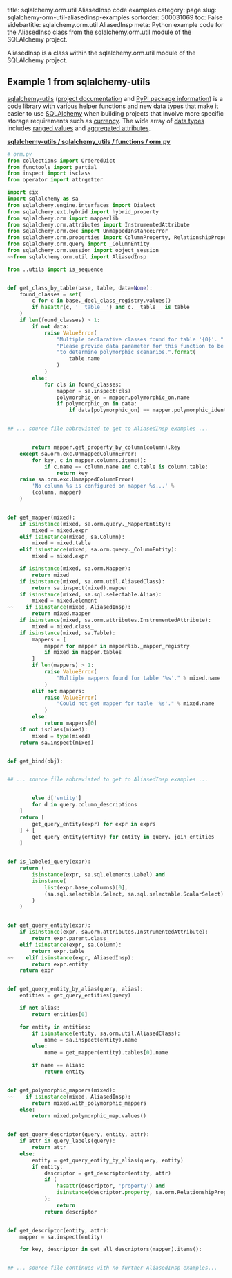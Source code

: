 title: sqlalchemy.orm.util AliasedInsp code examples
category: page
slug: sqlalchemy-orm-util-aliasedinsp-examples
sortorder: 500031069
toc: False
sidebartitle: sqlalchemy.orm.util AliasedInsp
meta: Python example code for the AliasedInsp class from the sqlalchemy.orm.util module of the SQLAlchemy project.


AliasedInsp is a class within the sqlalchemy.orm.util module of the SQLAlchemy project.


## Example 1 from sqlalchemy-utils
[sqlalchemy-utils](https://github.com/kvesteri/sqlalchemy-utils)
([project documentation](https://sqlalchemy-utils.readthedocs.io/en/latest/)
and
[PyPI package information](https://pypi.org/project/SQLAlchemy-Utils/))
is a code library with various helper functions and new data types
that make it easier to use [SQLAlchemy](/sqlalchemy.html) when building
projects that involve more specific storage requirements such as
[currency](https://sqlalchemy-utils.readthedocs.io/en/latest/data_types.html#module-sqlalchemy_utils.types.currency).
The wide array of
[data types](https://sqlalchemy-utils.readthedocs.io/en/latest/data_types.html)
includes [ranged values](https://sqlalchemy-utils.readthedocs.io/en/latest/range_data_types.html)
and [aggregated attributes](https://sqlalchemy-utils.readthedocs.io/en/latest/aggregates.html).

[**sqlalchemy-utils / sqlalchemy_utils / functions / orm.py**](https://github.com/kvesteri/sqlalchemy-utils/blob/master/sqlalchemy_utils/functions/orm.py)

```python
# orm.py
from collections import OrderedDict
from functools import partial
from inspect import isclass
from operator import attrgetter

import six
import sqlalchemy as sa
from sqlalchemy.engine.interfaces import Dialect
from sqlalchemy.ext.hybrid import hybrid_property
from sqlalchemy.orm import mapperlib
from sqlalchemy.orm.attributes import InstrumentedAttribute
from sqlalchemy.orm.exc import UnmappedInstanceError
from sqlalchemy.orm.properties import ColumnProperty, RelationshipProperty
from sqlalchemy.orm.query import _ColumnEntity
from sqlalchemy.orm.session import object_session
~~from sqlalchemy.orm.util import AliasedInsp

from ..utils import is_sequence


def get_class_by_table(base, table, data=None):
    found_classes = set(
        c for c in base._decl_class_registry.values()
        if hasattr(c, '__table__') and c.__table__ is table
    )
    if len(found_classes) > 1:
        if not data:
            raise ValueError(
                "Multiple declarative classes found for table '{0}'. "
                "Please provide data parameter for this function to be able "
                "to determine polymorphic scenarios.".format(
                    table.name
                )
            )
        else:
            for cls in found_classes:
                mapper = sa.inspect(cls)
                polymorphic_on = mapper.polymorphic_on.name
                if polymorphic_on in data:
                    if data[polymorphic_on] == mapper.polymorphic_identity:


## ... source file abbreviated to get to AliasedInsp examples ...


        return mapper.get_property_by_column(column).key
    except sa.orm.exc.UnmappedColumnError:
        for key, c in mapper.columns.items():
            if c.name == column.name and c.table is column.table:
                return key
    raise sa.orm.exc.UnmappedColumnError(
        'No column %s is configured on mapper %s...' %
        (column, mapper)
    )


def get_mapper(mixed):
    if isinstance(mixed, sa.orm.query._MapperEntity):
        mixed = mixed.expr
    elif isinstance(mixed, sa.Column):
        mixed = mixed.table
    elif isinstance(mixed, sa.orm.query._ColumnEntity):
        mixed = mixed.expr

    if isinstance(mixed, sa.orm.Mapper):
        return mixed
    if isinstance(mixed, sa.orm.util.AliasedClass):
        return sa.inspect(mixed).mapper
    if isinstance(mixed, sa.sql.selectable.Alias):
        mixed = mixed.element
~~    if isinstance(mixed, AliasedInsp):
        return mixed.mapper
    if isinstance(mixed, sa.orm.attributes.InstrumentedAttribute):
        mixed = mixed.class_
    if isinstance(mixed, sa.Table):
        mappers = [
            mapper for mapper in mapperlib._mapper_registry
            if mixed in mapper.tables
        ]
        if len(mappers) > 1:
            raise ValueError(
                "Multiple mappers found for table '%s'." % mixed.name
            )
        elif not mappers:
            raise ValueError(
                "Could not get mapper for table '%s'." % mixed.name
            )
        else:
            return mappers[0]
    if not isclass(mixed):
        mixed = type(mixed)
    return sa.inspect(mixed)


def get_bind(obj):


## ... source file abbreviated to get to AliasedInsp examples ...


        else d['entity']
        for d in query.column_descriptions
    ]
    return [
        get_query_entity(expr) for expr in exprs
    ] + [
        get_query_entity(entity) for entity in query._join_entities
    ]


def is_labeled_query(expr):
    return (
        isinstance(expr, sa.sql.elements.Label) and
        isinstance(
            list(expr.base_columns)[0],
            (sa.sql.selectable.Select, sa.sql.selectable.ScalarSelect)
        )
    )


def get_query_entity(expr):
    if isinstance(expr, sa.orm.attributes.InstrumentedAttribute):
        return expr.parent.class_
    elif isinstance(expr, sa.Column):
        return expr.table
~~    elif isinstance(expr, AliasedInsp):
        return expr.entity
    return expr


def get_query_entity_by_alias(query, alias):
    entities = get_query_entities(query)

    if not alias:
        return entities[0]

    for entity in entities:
        if isinstance(entity, sa.orm.util.AliasedClass):
            name = sa.inspect(entity).name
        else:
            name = get_mapper(entity).tables[0].name

        if name == alias:
            return entity


def get_polymorphic_mappers(mixed):
~~    if isinstance(mixed, AliasedInsp):
        return mixed.with_polymorphic_mappers
    else:
        return mixed.polymorphic_map.values()


def get_query_descriptor(query, entity, attr):
    if attr in query_labels(query):
        return attr
    else:
        entity = get_query_entity_by_alias(query, entity)
        if entity:
            descriptor = get_descriptor(entity, attr)
            if (
                hasattr(descriptor, 'property') and
                isinstance(descriptor.property, sa.orm.RelationshipProperty)
            ):
                return
            return descriptor


def get_descriptor(entity, attr):
    mapper = sa.inspect(entity)

    for key, descriptor in get_all_descriptors(mapper).items():


## ... source file continues with no further AliasedInsp examples...

```

